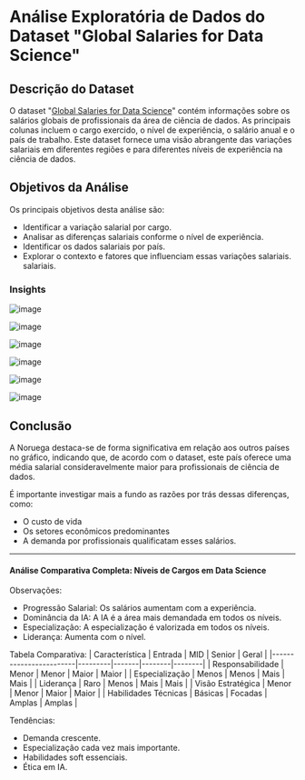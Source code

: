 # Análise Exploratória de Dados do Dataset "Global Salaries for Data Science"
## Descrição do Dataset
O dataset "[Global Salaries for Data Science](https://www.kaggle.com/datasets/lainguyn123/data-science-salary-landscape)" contém informações sobre os salários globais de profissionais da área de ciência de dados. As principais colunas incluem o cargo exercido, o nível de experiência, o salário anual e o país de trabalho. Este dataset fornece uma visão abrangente das variações salariais em diferentes regiões e para diferentes níveis de experiência na ciência de dados.

## Objetivos da Análise
Os principais objetivos desta análise são:

- Identificar a variação salarial por cargo.
- Analisar as diferenças salariais conforme o nível de experiência.
- Identificar os dados salariais por país.
- Explorar o contexto e fatores que influenciam essas variações salariais. salariais.

### Insights
![image](https://github.com/user-attachments/assets/49b59b87-70a8-4edf-9e43-2b18d908f5aa)

![image](https://github.com/user-attachments/assets/ed1571d4-7650-40dc-9b97-46809bacac78)

![image](https://github.com/user-attachments/assets/4d095bbd-b458-4f94-9de2-ae7b8804cd2f)

![image](https://github.com/user-attachments/assets/e31f5dc2-ebb5-4175-abbb-43361b671cfb)

![image](https://github.com/user-attachments/assets/3c9c0b8f-4710-4c51-96fc-c27ead1dc27a)

![image](https://github.com/user-attachments/assets/d96c7e22-7958-4245-9604-ff83a6d2713e)

## Conclusão
A Noruega destaca-se de forma significativa em relação aos outros países no gráfico, indicando que, de acordo com o dataset, este país oferece uma média salarial consideravelmente maior para profissionais de ciência de dados.

É importante investigar mais a fundo as razões por trás dessas diferenças, como:

- O custo de vida
- Os setores econômicos predominantes
- A demanda por profissionais qualificatam esses salários.

--------
#### Análise Comparativa Completa: Níveis de Cargos em Data Science
Observações:

- Progressão Salarial: Os salários aumentam com a experiência.
- Dominância da IA: A IA é a área mais demandada em todos os níveis.
- Especialização: A especialização é valorizada em todos os níveis.
- Liderança: Aumenta com o nível.
  
Tabela Comparativa:
| Característica         | Entrada | MID   | Senior | Geral  |
|------------------------|---------|-------|--------|--------|
| Responsabilidade       | Menor   | Menor | Maior  | Maior  |
| Especialização         | Menos   | Menos | Mais   | Mais   |
| Liderança              | Raro    | Menos | Mais   | Mais   |
| Visão Estratégica       | Menor   | Menor | Maior  | Maior  |
| Habilidades Técnicas    | Básicas | Focadas | Amplas | Amplas |

Tendências:

- Demanda crescente.
- Especialização cada vez mais importante.
- Habilidades soft essenciais.
- Ética em IA.
